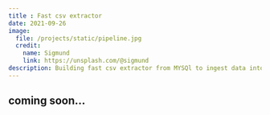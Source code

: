```yaml
---
title : Fast csv extractor
date: 2021-09-26
image:
  file: /projects/static/pipeline.jpg
  credit:
    name: Sigmund
    link: https://unsplash.com/@sigmund
description: Building fast csv extractor from MYSQl to ingest data into data lake.
---
```


## coming soon...